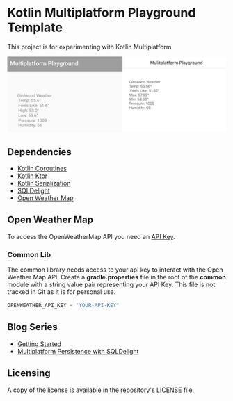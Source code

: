 # Kotlin Multiplatform Playground Template
This project is for experimenting with Kotlin Multiplatform

![kmp image](kmp-app.png)

## Dependencies
 - [Kotlin Coroutines](https://kotlinlang.org/docs/reference/coroutines-overview.html)
 - [Kotlin Ktor](https://ktor.io/clients/index.html)
 - [Kotlin Serialization](https://github.com/Kotlin/kotlinx.serialization)
 - [SQLDelight](https://cashapp.github.io/sqldelight/)
 - [Open Weather Map](https://openweathermap.org/)

 ## Open Weather Map
 To access the OpenWeatherMap API you need an [API Key](http://openweathermap.org/appid).

 ### Common Lib
 The common library needs access to your api key to interact with the Open Weather Map API. Create a **gradle.properties** file in the root of the **common** module with a string value pair representing your API Key.  This file is not tracked in Git as it is for personal use.

 ```groovy
 OPENWEATHER_API_KEY = "YOUR-API-KEY"
 ```

## Blog Series
 - [Getting Started](http://gh.jdoneill.com/2019/12/06/kotlin-mulitplatform/)
 - [Multiplatform Persistence with SQLDelight](http://gh.jdoneill.com/2020/06/28/sqldelight/)

## Licensing
A copy of the license is available in the repository's [LICENSE](LICENSE) file.

